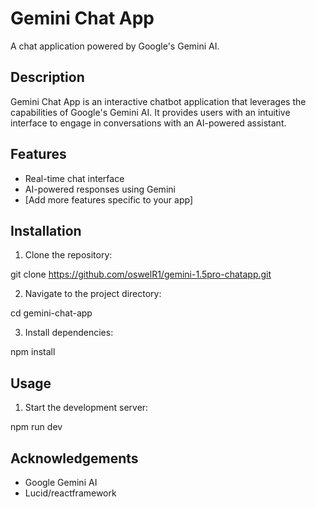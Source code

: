 # Gemini Chat App

A chat application powered by Google's Gemini AI.

## Description

Gemini Chat App is an interactive chatbot application that leverages the capabilities of Google's Gemini AI. It provides users with an intuitive interface to engage in conversations with an AI-powered assistant.

## Features

- Real-time chat interface
- AI-powered responses using Gemini
- [Add more features specific to your app]

## Installation

1. Clone the repository:

git clone https://github.com/oswelR1/gemini-1.5pro-chatapp.git

2. Navigate to the project directory:

cd gemini-chat-app

3. Install dependencies:

npm install


## Usage

1. Start the development server:

npm run dev


## Acknowledgements

- Google Gemini AI
- Lucid/reactframework